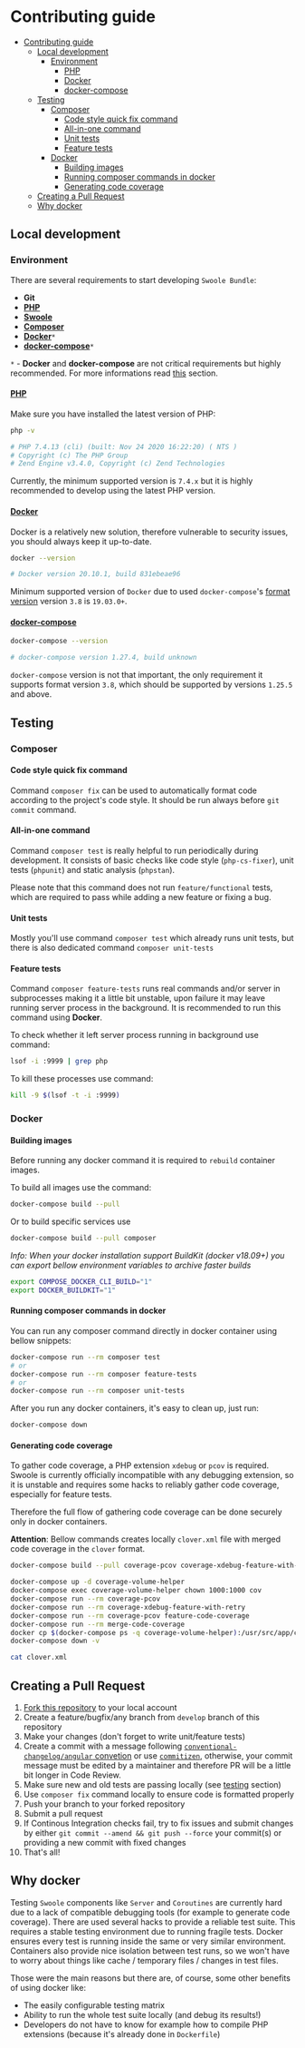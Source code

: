 # Contributing guide

- [Contributing guide](#contributing-guide)
  - [Local development](#local-development)
    - [Environment](#environment)
      - [PHP](#php)
      - [Docker](#docker)
      - [docker-compose](#docker-compose)
  - [Testing](#testing)
    - [Composer](#composer)
      - [Code style quick fix command](#code-style-quick-fix-command)
      - [All-in-one command](#all-in-one-command)
      - [Unit tests](#unit-tests)
      - [Feature tests](#feature-tests)
    - [Docker](#docker-1)
      - [Building images](#building-images)
      - [Running composer commands in docker](#running-composer-commands-in-docker)
      - [Generating code coverage](#generating-code-coverage)
  - [Creating a Pull Request](#creating-a-pull-request)
  - [Why docker](#why-docker)

## Local development

### Environment

There are several requirements to start developing `Swoole Bundle`:

- **Git**
- [**PHP**](#PHP)
- [**Swoole**](#Swoole)
- [**Composer**](#Composer)
- [**Docker**](#Docker)`*`
- [**docker-compose**](#docker-compose)`*`

`*` - **Docker** and **docker-compose** are not critical requirements but highly recommended. For more informations read [this](#why-docker) section.

#### [PHP](https://www.php.net/manual/en/install.php)

Make sure you have installed the latest version of PHP:

```sh
php -v

# PHP 7.4.13 (cli) (built: Nov 24 2020 16:22:20) ( NTS )
# Copyright (c) The PHP Group
# Zend Engine v3.4.0, Copyright (c) Zend Technologies
```

Currently, the minimum supported version is `7.4.x` but it is highly recommended to develop using the latest PHP version.

#### [Docker](https://docs.docker.com/install/)

Docker is a relatively new solution, therefore vulnerable to security issues, you should always keep it up-to-date.

```sh
docker --version

# Docker version 20.10.1, build 831ebeae96
```

Minimum supported version of `Docker` due to used `docker-compose`'s [format version](https://docs.docker.com/compose/compose-file/compose-versioning/) version `3.8` is `19.03.0+`.

#### [docker-compose](https://docs.docker.com/compose/install/)

```sh
docker-compose --version

# docker-compose version 1.27.4, build unknown
```

`docker-compose` version is not that important, the only requirement it supports format version `3.8`, which should be supported by versions `1.25.5` and above.

## Testing

### Composer

#### Code style quick fix command

Command `composer fix` can be used to automatically format code according to the project's code style. It should be run always before `git commit` command.

#### All-in-one command

Command `composer test` is really helpful to run periodically during development. It consists of basic checks like code style (`php-cs-fixer`), unit tests (`phpunit`) and static analysis (`phpstan`).

Please note that this command does not run `feature/functional` tests, which are required to pass while adding a new feature or fixing a bug.

#### Unit tests

Mostly you'll use command `composer test` which already runs unit tests, but there is also dedicated command `composer unit-tests` 

#### Feature tests

Command `composer feature-tests` runs real commands and/or server in subprocesses making it a little bit unstable, upon failure it may leave running server process in the background. It is recommended to run this command using **Docker**.

To check whether it left server process running in background use command:
```sh
lsof -i :9999 | grep php
```

To kill these processes use command:

```sh
kill -9 $(lsof -t -i :9999)
```

### Docker

#### Building images

Before running any docker command it is required to `rebuild` container images.

To build all images use the command:

```sh
docker-compose build --pull
```

Or to build specific services use

```sh
docker-compose build --pull composer
```

*Info: When your docker installation support BuildKit (docker v18.09+) you can export bellow environment variables to archive faster builds*

```sh
export COMPOSE_DOCKER_CLI_BUILD="1"
export DOCKER_BUILDKIT="1"
```

#### Running composer commands in docker

You can run any composer command directly in docker container using bellow snippets:

```sh
docker-compose run --rm composer test
# or
docker-compose run --rm composer feature-tests
# or
docker-compose run --rm composer unit-tests
```

After you run any docker containers, it's easy to clean up, just run:

```sh
docker-compose down
```

#### Generating code coverage

To gather code coverage, a PHP extension `xdebug` or `pcov` is required. Swoole is currently officially incompatible with any debugging extension, so it is unstable and requires some hacks to reliably gather code coverage, especially for feature tests.

Therefore the full flow of gathering code coverage can be done securely only in docker containers.

**Attention**: Bellow commands creates locally `clover.xml` file with merged code coverage in the `clover` format.

```sh
docker-compose build --pull coverage-pcov coverage-xdebug-feature-with-retry merge-code-coverage

docker-compose up -d coverage-volume-helper
docker-compose exec coverage-volume-helper chown 1000:1000 cov
docker-compose run --rm coverage-pcov
docker-compose run --rm coverage-xdebug-feature-with-retry
docker-compose run --rm coverage-pcov feature-code-coverage
docker-compose run --rm merge-code-coverage
docker cp $(docker-compose ps -q coverage-volume-helper):/usr/src/app/cov/clover.xml clover.xml
docker-compose down -v

cat clover.xml
```

## Creating a Pull Request

1. [Fork this repository](https://help.github.com/en/articles/fork-a-repo) to your local account
2. Create a feature/bugfix/any branch from `develop` branch of this repository
3. Make your changes (don't forget to write unit/feature tests)
4. Create a commit with a message following [`conventional-changelog/angular` convetion](https://github.com/conventional-changelog/conventional-changelog/tree/master/packages/conventional-changelog-angular) or use [`commitizen`](https://github.com/commitizen/cz-cli), otherwise, your commit message must be edited by a maintainer and therefore PR will be a little bit longer in Code Review.
5. Make sure new and old tests are passing locally (see [testing](#Testing) section)
6. Use `composer fix` command locally to ensure code is formatted properly
7. Push your branch to your forked repository
8. Submit a pull request
9. If Continous Integration checks fail, try to fix issues and submit changes by either `git commit --amend && git push --force` your commit(s) or providing a new commit with fixed changes
10. That's all!

## Why docker

Testing `Swoole` components like `Server` and `Coroutines` are currently hard due to a lack of compatible debugging tools (for example to generate code coverage). There are used several hacks to provide a reliable test suite. This requires a stable testing environment due to running fragile tests. Docker ensures every test is running inside the same or very similar environment. Containers also provide nice isolation between test runs, so we won't have to worry about things like cache / temporary files / changes in test files.

Those were the main reasons but there are, of course, some other benefits of using docker like:

- The easily configurable testing matrix
- Ability to run the whole test suite locally (and debug its results!)
- Developers do not have to know for example how to compile PHP extensions (because it's already done in `Dockerfile`)
